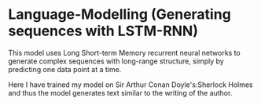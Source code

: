 # Language-Modelling (Generating sequences with LSTM-RNN)

This model uses Long Short-term Memory recurrent neural networks to generate complex sequences with long-range structure, simply by predicting one data point at a time.

Here I have trained my model on Sir Arthur Conan Doyle's:Sherlock Holmes and thus the model generates text similar to the writing of the author. 

